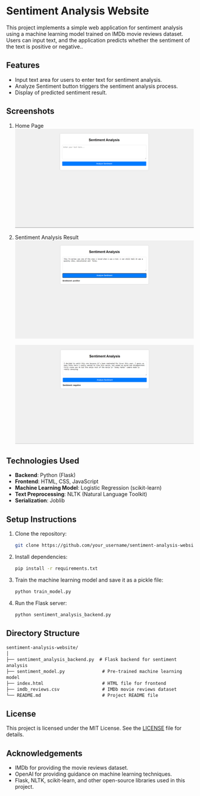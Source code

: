 # Sentiment Analysis Website

This project implements a simple web application for sentiment analysis using a machine learning model trained on IMDb movie reviews dataset. Users can input text, and the application predicts whether the sentiment of the text is positive or negative..

## Features

- Input text area for users to enter text for sentiment analysis.
- Analyze Sentiment button triggers the sentiment analysis process.
- Display of predicted sentiment result.

## Screenshots

1. Home Page
   ![Home Page](/screenshots/homepage.png)

2. Sentiment Analysis Result
   ![Sentiment Analysis](/screenshots/positive_review.png)

   
   ![Sentiment Analysis](/screenshots/negative_review.png)
   
## Technologies Used

- **Backend**: Python (Flask)
- **Frontend**: HTML, CSS, JavaScript
- **Machine Learning Model**: Logistic Regression (scikit-learn)
- **Text Preprocessing**: NLTK (Natural Language Toolkit)
- **Serialization**: Joblib

## Setup Instructions

1. Clone the repository:

   ```bash
   git clone https://github.com/your_username/sentiment-analysis-website.git
   ```

2. Install dependencies:

   ```bash
   pip install -r requirements.txt
   ```

3. Train the machine learning model and save it as a pickle file:

   ```bash
   python train_model.py
   ```

4. Run the Flask server:

   ```bash
   python sentiment_analysis_backend.py
   ```

## Directory Structure

```
sentiment-analysis-website/
│
├── sentiment_analysis_backend.py  # Flask backend for sentiment analysis
├── sentiment_model.py              # Pre-trained machine learning model
├── index.html                      # HTML file for frontend
├── imdb_reviews.csv                # IMDb movie reviews dataset
└── README.md                       # Project README file
```

## License

This project is licensed under the MIT License. See the [LICENSE](LICENSE) file for details.

## Acknowledgements

- IMDb for providing the movie reviews dataset.
- OpenAI for providing guidance on machine learning techniques.
- Flask, NLTK, scikit-learn, and other open-source libraries used in this project.
